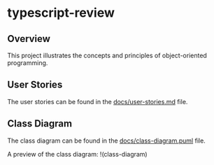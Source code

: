 # typescript-review

## Overview
This project illustrates the concepts and principles of object-oriented programming.

## User Stories
The user stories can be found in the [docs/user-stories.md](docs/user-stories.md) file.

## Class Diagram
The class diagram can be found in the [docs/class-diagram.puml](docs/class-diagram.puml) file.

A preview of the class diagram:
!(class-diagram)